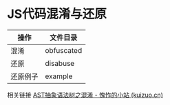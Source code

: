 # JS代码混淆与还原

| 操作     | 文件目录   |
| -------- | ---------- |
| 混淆     | obfuscated |
| 还原     | disabuse   |
| 还原例子 | example    |

相关链接 [AST抽象语法树之混淆 - 愧怍的小站 (kuizuo.cn)](https://kuizuo.cn/AST抽象语法树之混淆)

